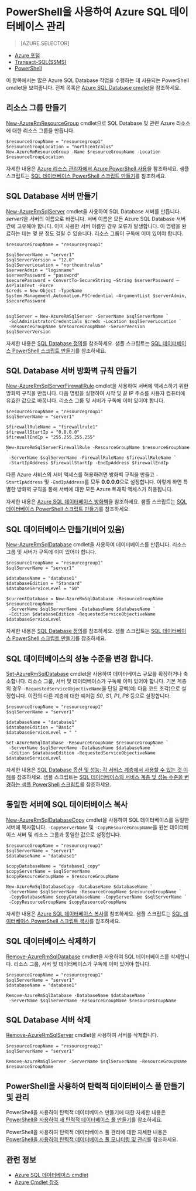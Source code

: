 <properties
	pageTitle="PowerShell을 사용하여 Azure SQL 데이터베이스 관리 | Microsoft Azure"
	description="PowerShell을 사용한 Azure SQL 데이터베이스 관리."
	services="sql-database"
	documentationCenter=""
	authors="stevestein"
	manager="jhubbard"
	editor="monicar"/>

<tags
	ms.service="sql-database"
	ms.workload="data-management"
	ms.tgt_pltfrm="na"
	ms.devlang="na"
	ms.topic="article"
	ms.date="09/13/2016"
	ms.author="sstein"/>

# PowerShell을 사용하여 Azure SQL 데이터베이스 관리


> [AZURE.SELECTOR]
- [Azure 포털](sql-database-manage-portal.md)
- [Transact-SQL(SSMS)](sql-database-manage-azure-ssms.md)
- [PowerShell](sql-database-command-line-tools.md)

이 항목에서는 많은 Azure SQL Database 작업을 수행하는 데 사용되는 PowerShell cmdlet을 보여줍니다. 전체 목록은 [Azure SQL Database cmdlet](https://msdn.microsoft.com/library/mt574084.aspx)을 참조하세요.


## 리소스 그룹 만들기

[New-AzureRmResourceGroup](https://msdn.microsoft.com/library/azure/mt759837.aspx) cmdlet으로 SQL Database 및 관련 Azure 리소스에 대한 리소스 그룹을 만듭니다.

```
$resourceGroupName = "resourcegroup1"
$resourceGroupLocation = "northcentralus"
New-AzureRmResourceGroup -Name $resourceGroupName -Location $resourceGroupLocation
```

자세한 내용은 [Azure 리소스 관리자에서 Azure PowerShell 사용](../powershell-azure-resource-manager.md)을 참조하세요. 샘플 스크립트는 [SQL 데이터베이스 PowerShell 스크립트 만들기](sql-database-get-started-powershell.md#create-a-sql-database-powershell-script)를 참조하세요.

## SQL Database 서버 만들기

[New-AzureRmSqlServer](https://msdn.microsoft.com/library/azure/mt603715.aspx) cmdlet을 사용하여 SQL Database 서버를 만듭니다. *server1*을 서버의 이름으로 바꿉니다. 서버 이름은 모든 Azure SQL Database 서버 간에 고유해야 합니다. 이미 사용한 서버 이름인 경우 오류가 발생합니다. 이 명령을 완료하는 데는 몇 분 정도 걸릴 수 있습니다. 리소스 그룹이 구독에 이미 있어야 합니다.

```
$resourceGroupName = "resourcegroup1"

$sqlServerName = "server1"
$sqlServerVersion = "12.0"
$sqlServerLocation = "northcentralus"
$serverAdmin = "loginname"
$serverPassword = "password" 
$securePassword = ConvertTo-SecureString –String $serverPassword –AsPlainText -Force
$creds = New-Object –TypeName System.Management.Automation.PSCredential –ArgumentList $serverAdmin, $securePassword
    

$sqlServer = New-AzureRmSqlServer -ServerName $sqlServerName `
 -SqlAdministratorCredentials $creds -Location $sqlServerLocation `
 -ResourceGroupName $resourceGroupName -ServerVersion $sqlServerVersion
```

자세한 내용은 [SQL Database 정의](sql-database-technical-overview.md)를 참조하세요. 샘플 스크립트는 [SQL 데이터베이스 PowerShell 스크립트 만들기](sql-database-get-started-powershell.md#create-a-sql-database-powershell-script)를 참조하세요.


## SQL Database 서버 방화벽 규칙 만들기

[New-AzureRmSqlServerFirewallRule](https://msdn.microsoft.com/library/azure/mt603860.aspx) cmdlet을 사용하여 서버에 액세스하기 위한 방화벽 규칙을 만듭니다. 다음 명령을 실행하여 시작 및 끝 IP 주소를 사용자 컴퓨터에 유효한 값으로 바꿉니다. 리소스 그룹 및 서버가 구독에 이미 있어야 합니다.

```
$resourceGroupName = "resourcegroup1"
$sqlServerName = "server1"

$firewallRuleName = "firewallrule1"
$firewallStartIp = "0.0.0.0"
$firewallEndIp = "255.255.255.255"

New-AzureRmSqlServerFirewallRule -ResourceGroupName $resourceGroupName `
 -ServerName $sqlServerName -FirewallRuleName $firewallRuleName `
 -StartIpAddress $firewallStartIp -EndIpAddress $firewallEndIp
```

다른 Azure 서비스의 서버 액세스를 허용하려면 방화벽 규칙을 만들고 `-StartIpAddress` 및 `-EndIpAddress`를 모두 **0.0.0.0**으로 설정합니다. 이렇게 하면 특별한 방화벽 규칙을 통해 서버에 대한 모든 Azure 트래픽 액세스가 허용됩니다.

자세한 내용은 [Azure SQL 데이터베이스 방화벽](https://msdn.microsoft.com/library/azure/ee621782.aspx)을 참조하세요. 샘플 스크립트는 [SQL 데이터베이스 PowerShell 스크립트 만들기](sql-database-get-started-powershell.md#create-a-sql-database-powershell-script)를 참조하세요.


## SQL 데이터베이스 만들기(비어 있음)

[New-AzureRmSqlDatabase](https://msdn.microsoft.com/library/azure/mt619339.aspx) cmdlet을 사용하여 데이터베이스를 만듭니다. 리소스 그룹 및 서버가 구독에 이미 있어야 합니다.

```
$resourceGroupName = "resourcegroup1"
$sqlServerName = "server1"

$databaseName = "database1"
$databaseEdition = "Standard"
$databaseServiceLevel = "S0"

$currentDatabase = New-AzureRmSqlDatabase -ResourceGroupName $resourceGroupName `
 -ServerName $sqlServerName -DatabaseName $databaseName `
 -Edition $databaseEdition -RequestedServiceObjectiveName $databaseServiceLevel
```

자세한 내용은 [SQL Database 정의](sql-database-technical-overview.md)를 참조하세요. 샘플 스크립트는 [SQL 데이터베이스 PowerShell 스크립트 만들기](sql-database-get-started-powershell.md#create-a-sql-database-powershell-script)를 참조하세요.


## SQL 데이터베이스의 성능 수준을 변경 합니다.

[Set-AzureRmSqlDatabase](https://msdn.microsoft.com/library/azure/mt619433.aspx) cmdlet을 사용하여 데이터베이스 규모를 확장하거나 축소합니다. 리소스 그룹, 서버 및 데이터베이스가 구독에 이미 있어야 합니다. 기본 계층의 경우 `-RequestedServiceObjectiveName`을 단일 공백(예: 다음 코드 조각)으로 설정합니다. 이전의 다른 계층에 대한 예처럼 *S0*, *S1*, *P1*, *P6* 등으로 설정합니다.

```
$resourceGroupName = "resourcegroup1"
$sqlServerName = "server1"

$databaseName = "database1"
$databaseEdition = "Basic"
$databaseServiceLevel = " "

Set-AzureRmSqlDatabase -ResourceGroupName $resourceGroupName `
 -ServerName $sqlServerName -DatabaseName $databaseName `
 -Edition $databaseEdition -RequestedServiceObjectiveName $databaseServiceLevel
```

자세한 내용은 [SQL Database 옵션 및 성능: 각 서비스 계층에서 사용할 수 있는 것 이해](sql-database-service-tiers.md)를 참조하세요. 샘플 스크립트는 [SQL 데이터베이스의 서비스 계층 및 성능 수준을 변경하는 샘플 PowerShell 스크립트](sql-database-scale-up-powershell.md#sample-powershell-script-to-change-the-service-tier-and-performance-level-of-your-sql-database)를 참조하세요.

## 동일한 서버에 SQL 데이터베이스 복사

[New-AzureRmSqlDatabaseCopy](https://msdn.microsoft.com/library/azure/mt603644.aspx) cmdlet을 사용하여 SQL 데이터베이스를 동일한 서버에 복사합니다. `-CopyServerName` 및 `-CopyResourceGroupName`을 원본 데이터베이스 서버 및 리소스 그룹과 동일한 값으로 설정합니다.

```
$resourceGroupName = "resourcegroup1"
$sqlServerName = "server1"
$databaseName = "database1"

$copyDatabaseName = "database1_copy"
$copyServerName = $sqlServerName
$copyResourceGroupName = $resourceGroupName

New-AzureRmSqlDatabaseCopy -DatabaseName $databaseName `
 -ServerName $sqlServerName -ResourceGroupName $resourceGroupName `
 -CopyDatabaseName $copyDatabaseName -CopyServerName $sqlServerName `
 -CopyResourceGroupName $copyResourceGroupName
```

자세한 내용은 [Azure SQL 데이터베이스 복사](sql-database-copy.md)를 참조하세요. 샘플 스크립트는 [SQL 데이터베이스 PowerShell 스크립트 복사](sql-database-copy-powershell.md#example-powershell-script)를 참조하세요.


## SQL 데이터베이스 삭제하기

[Remove-AzureRmSqlDatabase](https://msdn.microsoft.com/library/azure/mt619368.aspx) cmdlet을 사용하여 SQL 데이터베이스를 삭제합니다. 리소스 그룹, 서버 및 데이터베이스가 구독에 이미 있어야 합니다.

```
$resourceGroupName = "resourcegroup1"
$sqlServerName = "server1"
$databaseName = "database1"

Remove-AzureRmSqlDatabase -DatabaseName $databaseName `
 -ServerName $sqlServerName -ResourceGroupName $resourceGroupName
```

## SQL Database 서버 삭제

[Remove-AzureRmSqlServer](https://msdn.microsoft.com/library/azure/mt603488.aspx) cmdlet을 사용하여 서버를 삭제합니다.

```
$resourceGroupName = "resourcegroup1"
$sqlServerName = "server1"

Remove-AzureRmSqlServer -ServerName $sqlServerName -ResourceGroupName $resourceGroupName
```

## PowerShell을 사용하여 탄력적 데이터베이스 풀 만들기 및 관리

PowerShell을 사용하여 탄력적 데이터베이스 만들기에 대한 자세한 내용은 [PowerShell을 사용하여 새 탄력적 데이터베이스 풀 만들기](sql-database-elastic-pool-create-powershell.md)를 참조하세요.

PowerShell을 사용하여 탄력적 데이터베이스 풀 관리에 대한 자세한 내용은 [PowerShell을 사용하여 탄력적 데이터베이스 풀 모니터링 및 관리](sql-database-elastic-pool-manage-powershell.md)를 참조하세요.



## 관련 정보

- [Azure SQL 데이터베이스 cmdlet](https://msdn.microsoft.com/library/azure/mt574084.aspx)
- [Azure Cmdlet 참조](https://msdn.microsoft.com/library/azure/dn708514.aspx)

<!---HONumber=AcomDC_0914_2016-->